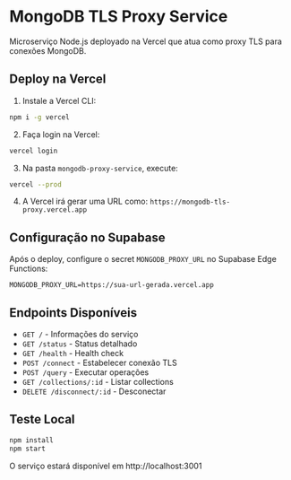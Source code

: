 
# MongoDB TLS Proxy Service

Microserviço Node.js deployado na Vercel que atua como proxy TLS para conexões MongoDB.

## Deploy na Vercel

1. Instale a Vercel CLI:
```bash
npm i -g vercel
```

2. Faça login na Vercel:
```bash
vercel login
```

3. Na pasta `mongodb-proxy-service`, execute:
```bash
vercel --prod
```

4. A Vercel irá gerar uma URL como: `https://mongodb-tls-proxy.vercel.app`

## Configuração no Supabase

Após o deploy, configure o secret `MONGODB_PROXY_URL` no Supabase Edge Functions:

```
MONGODB_PROXY_URL=https://sua-url-gerada.vercel.app
```

## Endpoints Disponíveis

- `GET /` - Informações do serviço
- `GET /status` - Status detalhado
- `GET /health` - Health check
- `POST /connect` - Estabelecer conexão TLS
- `POST /query` - Executar operações
- `GET /collections/:id` - Listar collections
- `DELETE /disconnect/:id` - Desconectar

## Teste Local

```bash
npm install
npm start
```

O serviço estará disponível em http://localhost:3001
